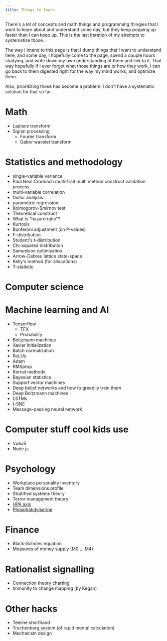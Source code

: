 ```yaml
---
title: Things to learn
---
```


There's a lot of concepts and math things and programming thingies that I want
to learn about and understand some day, but they keep popping up faster than
I can keep up. This is the last iteration of my attempts to systematize those.

The way I intend to this page is that I dump things that I want to understand
here, and some day, I hopefully come to the page, spend a couple hours
studying, and write down my own understanding of them and link to it.
That way hopefully if I ever forget what those things are or how they work, I
can go back to them digested right for the way my mind works, and optimize
them.

Also, prioritizing those has become a problem. I don't have a systematic
solution for that so far.

Math
==

* Laplace transform
* Signal processing
  * Fourier transform
  * Gabor wavelet transform

Statistics and methodology
===

* single-variable variance
* Paul Neal Cronbach multi-trait multi method construct validation process
* multi-variable correlation
* factor analysis
* parametric regression
* Kolmogorov-Smirnov test
* Theoretical construct
* What is “hazard ratio”?
* Kurtosis
* Bonferoni adjustment (on P-values)
* F-distribution
* Student's t-distribution
* Chi-squared distribution
* Samuelson optimization
* Arrow-Debreu lattice state-space
* Kelly's method (for allocations)
* T-statistic

Computer science
==

Machine learning and AI
===

* Tensorflow
  * TFX
  * Probability
* Boltzmann machines
* Xavier initialization
* Batch normalization
* ReLUs
* Adam
* RMSprop
* Kernel methods
* Bayesian statistics
* Support vector machines
* Deep belief networks and how to greedily train them
* Deep Boltzmann machines
* LSTMs
* t-SNE
* Message-passing neural network

Computer stuff cool kids use
===

* VueJS
* Node.js

Psychology
==

* Workplace personality inventory
* Team dimensions profile
* Stratified systems theory
* Terror management theory
* [HPA axis](https://en.wikipedia.org/wiki/Hypothalamic%E2%80%93pituitary%E2%80%93adrenal_axis)
* [Phosphatidylserine](https://en.wikipedia.org/wiki/Phosphatidylserine)

Finance
==

* Black-Scholes equation
* Measures of money supply (M0 ... M4)

Rationalist signalling
==

* Connection theory charting
* Immunity to change mapping (by Kegan)

Other hacks
==

* Teeline shorthand
* Trachenberg system (of rapid mental calculation)
* Mechanism design
